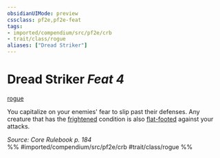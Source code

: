 ```yaml
---
obsidianUIMode: preview
cssclass: pf2e,pf2e-feat
tags:
- imported/compendium/src/pf2e/crb
- trait/class/rogue
aliases: ["Dread Striker"]
---
```

# Dread Striker  *Feat 4*  
[rogue](rules/traits/rogue.md)  


You capitalize on your enemies' fear to slip past their defenses. Any creature that has the [frightened](conditions.md#Frightened) condition is also [flat-footed](conditions.md#Flat-footed) against your attacks.

*Source: Core Rulebook p. 184*  
%% #imported/compendium/src/pf2e/crb #trait/class/rogue %%